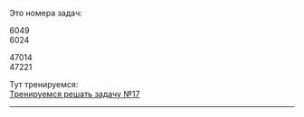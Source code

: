 
Это номера задач:  

6049  
6024  

47014  
47221  

Тут тренируемся:  
[Тренируемся решать задачу №17](https://stepik.org/lesson/893195?unit=898138)  

---  

